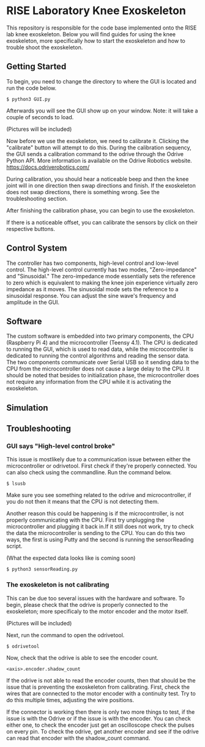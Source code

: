 # RISE Laboratory Knee Exoskeleton
This repository is responsible for the code base implemented onto the RISE lab knee exoskeleton. Below you will find guides for using the knee exoskeleton, more specifically how to start the exoskeleton and how to trouble shoot the exoskeleton.

## Getting Started
To begin, you need to change the directory to where the GUI is located and run the code below.

```
$ python3 GUI.py
```
Afterwards you will see the GUI show up on your window. Note: it will take a couple of seconds to load.

(Pictures will be included)

Now before we use the exoskeleton, we need to calibrate it. Clicking the "calibrate" button will attempt to do this. During the calibration sequency, the GUI sends a calibration command to the odrive through the Odrive Python API. More information is available on the Odrive Robotics website. https://docs.odriverobotics.com/ 

During calibration, you should hear a noticeable beep and then the knee joint will in one direction then swap directions and finish. If the exoskeleton does not swap directions, there is something wrong. See the troubleshooting section. 

After finishing the calibration phase, you can begin to use the exoskeleton. 

If there is a noticeable offset, you can calibrate the sensors by click on their respective buttons.

## Control System
The controller has two components, high-level control and low-level control. The high-level control currently has two modes, "Zero-impedance" and "Sinusoidal." The zero-impedance mode essentially sets the reference to zero which is equivalent to making the knee join experience virtually zero impedance as it moves. The sinusoidal mode sets the reference to a sinusoidal response. You can adjust the sine wave's frequency and amplitude in the GUI. 

## Software
The custom software is embedded into two primary components, the CPU (Raspberry Pi 4) and the microcontroller (Teensy 4.1). The CPU is dedicated to running the GUI, which is used to read data, while the microcontroller is dedicated to running the control algorithms and reading the sensor data. The two components communicate over Serial USB so it sending data to the CPU from the microcontroller does not cause a large delay to the CPU. It should be noted that besides to initialization phase, the microcontroller does not require any information from the CPU while it is activating the exoskeleton.

## Simulation

## Troubleshooting

### GUI says "High-level control broke"

This issue is mostlikely due to a communication issue between either the microcontroller or odrivetool. First check if they're properly connected. You can also check using the commandline. Run the command below.

```
$ lsusb
```

Make sure you see something related to the odrive and microcontroller, if you do not then it means that the CPU is not detecting them.

Another reason this could be happening is if the microcontroller, is not properly communicating with the CPU. First try unplugging the microcontroller and plugging it back in.If it still does not work, try to check the data the microcontroller is sending to the CPU. You can do this two ways, the first is using Putty and the second is running the sensorReading script.

(What the expected data looks like is coming soon)

```
$ python3 sensorReading.py
```

### The exoskeleton is not calibrating

This can be due too several issues with the hardware and software. To begin, please check that the odrive is properly connected to the exoskeleton; more specificaly to the motor encoder and the motor itself. 

(Pictures will be included)

Next, run the command to open the odrivetool.

```
$ odrivetool
```

Now, check that the odrive is able to see the encoder count. 

```
<axis>.encoder.shadow_count
```

If the odrive is not able to read the encoder counts, then that should be the issue that is preventing the exoskeleton from calibrating. First, check the wires that are connected to the motor encoder with a continuity test. Try to do this multiple times, adjusting the wire positions. 

If the connector is working then there is only two more things to test, if the issue is with the Odrive or if the issue is with the encoder. You can check either one, to check the encoder just get an oscilloscope check the pulses on every pin. To check the odrive, get another encoder and see if the odrive can read that encoder with the shadow_count command.

